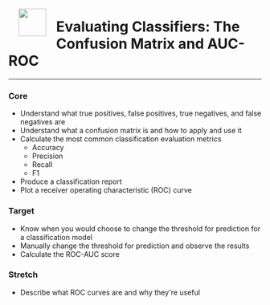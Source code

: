 <img src="http://imgur.com/1ZcRyrc.png" style="float: left; margin: 20px; height: 55px">

# Evaluating Classifiers: The Confusion Matrix and AUC-ROC

---

### Core
- Understand what true positives, false positives, true negatives, and false negatives are
- Understand what a confusion matrix is and how to apply and use it
- Calculate the most common classification evaluation metrics
    - Accuracy
    - Precision
    - Recall
    - F1
- Produce a classification report
- Plot a receiver operating characteristic (ROC) curve

### Target

- Know when you would choose to change the threshold for prediction for a classification model
- Manually change the threshold for prediction and observe the results
- Calculate the ROC-AUC score


### Stretch
- Describe what ROC curves are and why they're useful
